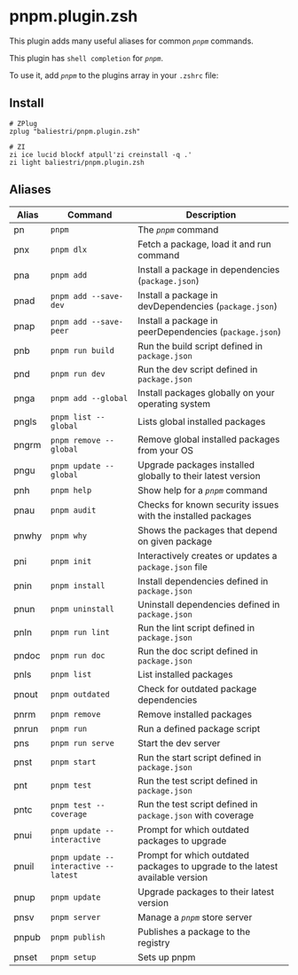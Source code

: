 # pnpm.plugin.zsh

This plugin adds many useful aliases for common _`pnpm`_ commands.

This plugin has `shell completion` for _`pnpm`_.

To use it, add _`pnpm`_ to the plugins array in your `.zshrc` file:

## Install

```console
# ZPlug
zplug "baliestri/pnpm.plugin.zsh"

# ZI
zi ice lucid blockf atpull'zi creinstall -q .'
zi light baliestri/pnpm.plugin.zsh
```

## Aliases

| Alias | Command                              | Description                                                                   |
| ----- | ------------------------------------ | ----------------------------------------------------------------------------- |
| pn    | `pnpm`                               | The _`pnpm`_ command                                                          |
| pnx   | `pnpm dlx`                               | Fetch a package, load it and run command                                      |
| pna   | `pnpm add`                           | Install a package in dependencies (`package.json`)                            |
| pnad  | `pnpm add --save-dev`                | Install a package in devDependencies (`package.json`)                         |
| pnap  | `pnpm add --save-peer`               | Install a package in peerDependencies (`package.json`)                        |
| pnb   | `pnpm run build`                     | Run the build script defined in `package.json`                                |
| pnd   | `pnpm run dev`                       | Run the dev script defined in `package.json`                                  |
| pnga  | `pnpm add --global`                  | Install packages globally on your operating system                            |
| pngls | `pnpm list --global`                 | Lists global installed packages                                               |
| pngrm | `pnpm remove --global`               | Remove global installed packages from your OS                                 |
| pngu  | `pnpm update --global`               | Upgrade packages installed globally to their latest version                   |
| pnh   | `pnpm help`                          | Show help for a _`pnpm`_ command                                              |
| pnau  | `pnpm audit`                         | Checks for known security issues with the installed packages                  |
| pnwhy | `pnpm why`                           | Shows the packages that depend on given package                               |
| pni   | `pnpm init`                          | Interactively creates or updates a `package.json` file                        |
| pnin  | `pnpm install`                       | Install dependencies defined in `package.json`                                |
| pnun  | `pnpm uninstall`                     | Uninstall dependencies defined in `package.json`                              |
| pnln  | `pnpm run lint`                      | Run the lint script defined in `package.json`                                 |
| pndoc | `pnpm run doc`                       | Run the doc script defined in `package.json`                                  |
| pnls  | `pnpm list`                          | List installed packages                                                       |
| pnout | `pnpm outdated`                      | Check for outdated package dependencies                                       |
| pnrm  | `pnpm remove`                        | Remove installed packages                                                     |
| pnrun | `pnpm run`                           | Run a defined package script                                                  |
| pns   | `pnpm run serve`                     | Start the dev server                                                          |
| pnst  | `pnpm start`                         | Run the start script defined in `package.json`                                |
| pnt   | `pnpm test`                          | Run the test script defined in `package.json`                                 |
| pntc  | `pnpm test --coverage`               | Run the test script defined in `package.json` with coverage                   |
| pnui  | `pnpm update --interactive`          | Prompt for which outdated packages to upgrade                                 |
| pnuil | `pnpm update --interactive --latest` | Prompt for which outdated packages to upgrade to the latest available version |
| pnup  | `pnpm update`                        | Upgrade packages to their latest version                                      |
| pnsv  | `pnpm server`                        | Manage a _`pnpm`_ store server                                                |
| pnpub | `pnpm publish`                       | Publishes a package to the registry                                           |
| pnset | `pnpm setup`                         | Sets up pnpm                                                                  |
